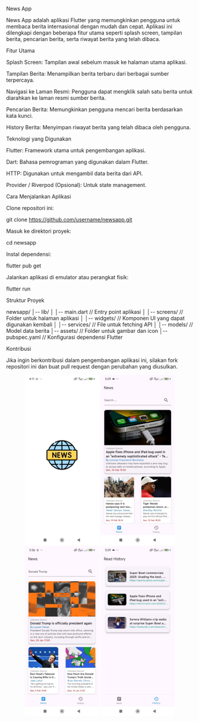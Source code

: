 News App

News App adalah aplikasi Flutter yang memungkinkan pengguna untuk membaca berita internasional dengan mudah dan cepat. Aplikasi ini dilengkapi dengan beberapa fitur utama seperti splash screen, tampilan berita, pencarian berita, serta riwayat berita yang telah dibaca.

Fitur Utama

Splash Screen: Tampilan awal sebelum masuk ke halaman utama aplikasi.

Tampilan Berita: Menampilkan berita terbaru dari berbagai sumber terpercaya.

Navigasi ke Laman Resmi: Pengguna dapat mengklik salah satu berita untuk diarahkan ke laman resmi sumber berita.

Pencarian Berita: Memungkinkan pengguna mencari berita berdasarkan kata kunci.

History Berita: Menyimpan riwayat berita yang telah dibaca oleh pengguna.

Teknologi yang Digunakan

Flutter: Framework utama untuk pengembangan aplikasi.

Dart: Bahasa pemrograman yang digunakan dalam Flutter.

HTTP: Digunakan untuk mengambil data berita dari API.

Provider / Riverpod (Opsional): Untuk state management.

Cara Menjalankan Aplikasi

Clone repositori ini:

git clone https://github.com/username/newsapp.git

Masuk ke direktori proyek:

cd newsapp

Instal dependensi:

flutter pub get

Jalankan aplikasi di emulator atau perangkat fisik:

flutter run

Struktur Proyek

newsapp/
│-- lib/
│   │-- main.dart  // Entry point aplikasi
│   │-- screens/    // Folder untuk halaman aplikasi
│   │-- widgets/    // Komponen UI yang dapat digunakan kembali
│   │-- services/   // File untuk fetching API
│   │-- models/     // Model data berita
│-- assets/        // Folder untuk gambar dan icon
│-- pubspec.yaml   // Konfigurasi dependensi Flutter

Kontribusi

Jika ingin berkontribusi dalam pengembangan aplikasi ini, silakan fork repositori ini dan buat pull request dengan perubahan yang diusulkan.

<p align="center">
  <img src="assets/ss/splah_screen.jpg" width="200">
  <img src="assets/ss/news.jpg" width="200">
  <img src="assets/ss/search.jpg" width="200">
  <img src="assets/ss/read_history.jpg" width="200">
</p>
